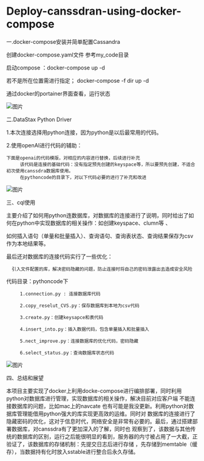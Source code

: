 # Deploy-canssdran-using-docker-compose

 一.docker-compose安装并简单配置Cassandra
 
 创建docker-compose.yaml文件 参考my_code目录
 
启动compose ：docker-compose up -d 

若不是所在位置需进行指定；
docker-compose -f dir up -d


通过docker的portainer界面查看，运行状态

![图片](https://user-images.githubusercontent.com/126040842/225333857-f6da5508-18a5-4e7c-bdd0-572331f18b7c.png)


二.DataStax Python Driver

1.本次连接选择用python连接，因为python是以后最常用的代码。

2.使用openAI进行代码的辅助：

    下面是openai的代码模版，对相应的内容进行替换，后续进行补充
         该代码是连接的基础代码：没有指定预先创建的keyspace等，所以要预先创建，不适合初次使用canssdra数据库使用。
         在pythoncode的目录下，对以下代码必要的进行了补充和改进
![图片](https://user-images.githubusercontent.com/126040842/225366623-20035486-a799-4c5d-9472-eb7a7d4b840a.png)


三、cql使用
  
   主要介绍了如何用python连数据库，对数据库的连接进行了说明，同时给出了如何在python中实现数据库的相关操作：如创建keyspace、clumn等 、
   
   如何插入语句（单量和批量插入）、查询语句、查询表状态、查询结果保存为csv作为本地结果等。
   
   最后还对数据库的连接代码实行了一些优化：
     
      引入文件配置的库，解决密码隐藏的问题，防止连接时将自己的密码泄露出去造成安全风险

  代码目录：pythoncode下
      
         1.connection.py : 连接数据库代码

         2.copy_reselut_CVS.py：保存数据库到本地为csv代码

         3.create.py：创建keysapce和表代码

         4.insert_into.py：插入数据代码，包含单量插入和批量插入

         5.nect_improve.py：连接数据库的优化代码，密码隐藏

         6.select_status.py：查询数据库状态代码
  
  ![图片](https://user-images.githubusercontent.com/126040842/226094834-58b5c13b-47e3-49fc-be70-ce4eb1d1c589.png)

  
四、总结和展望
   
   本项目主要实现了docker上利用docke-compose进行编排部署，同时利用python对数据库进行管理，实现数据库的相关操作，解决目前对应客户端
   不能连接数据库的问题，比如mac上的navcate 也有可能是我没更新。利用python对数据库管理能借用python强大的库实现更高效的运维。同时对
   数据库的连接进行了隐藏密码的优化，这对于信息时代，网络安全是非常有必要的。最后，通过搭建部署数据库，对canssdra有了更加深入的了解，同时也
   观察到了，该数据与其他传统的数据库的区别，运行之后能很明显的看到，服务器的内寸被占用了一大截，正验证了，该数据库的存储机制：先提交日志后进行存储
   ，先存储到memtable（缓存），当数据持有化时放入sstable进行整合后永久存储。
   
   
   






